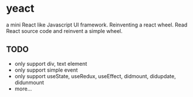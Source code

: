 # yeact

a mini React like Javascript UI framework. Reinventing a react wheel.
Read React source code and reinvent a simple wheel.

## TODO

- only support div, text element
- only support simple event
- only support  useState, useRedux, useEffect, didmount, didupdate, didunmount
- more...